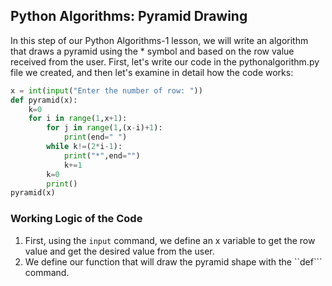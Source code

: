 ## Python Algorithms: Pyramid Drawing
In this step of our Python Algorithms-1 lesson, we will write an algorithm that draws a pyramid using the * symbol and based on the row value received from the user. First, let's write our code in the pythonalgorithm.py file we created, and then let's examine in detail how the code works:
```python
x = int(input("Enter the number of row: "))
def pyramid(x):
    k=0
    for i in range(1,x+1):
        for j in range(1,(x-i)+1):
            print(end=" ")
        while k!=(2*i-1):
            print("*",end="")
            k+=1
        k=0
        print()
pyramid(x)
```
### Working Logic of the Code
1. First, using the ```input``` command, we define an x variable to get the row value and get the desired value from the user.
2. We define our function that will draw the pyramid shape with the ``def``` command.
